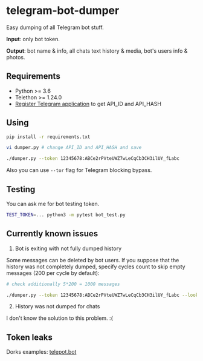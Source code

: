 # telegram-bot-dumper

Easy dumping of all Telegram bot stuff.

**Input**: only bot token.

**Output**: bot name & info, all chats text history & media, bot's users info & photos.

## Requirements

- Python >= 3.6
- Telethon >= 1.24.0
- [Register Telegram application](https://core.telegram.org/api/obtaining_api_id) to get API_ID and API_HASH

## Using

```sh
pip install -r requirements.txt

vi dumper.py # change API_ID and API_HASH and save

./dumper.py --token 12345678:ABCe2rPVteUWZ7wLeCqCb3CH3ilUY_fLabc
```

Also you can use `--tor` flag for Telegram blocking bypass.

## Testing

You can ask me for bot testing token.

```sh
TEST_TOKEN=... python3 -m pytest bot_test.py
```

## Currently known issues

1. Bot is exiting with not fully dumped history

Some messages can be deleted by bot users. If you suppose that the history was not completely dumped, specify
cycles count to skip empty messages (200 per cycle by default):

```sh
# check additionally 5*200 = 1000 messages

./dumper.py --token 12345678:ABCe2rPVteUWZ7wLeCqCb3CH3ilUY_fLabc --lookeahead 5
```

2. History was not dumped for chats

I don't know the solution to this problem. :(


## Token leaks

Dorks examples: [telepot.bot](https://github.com/search?q=telepot.bot&type=Code)
